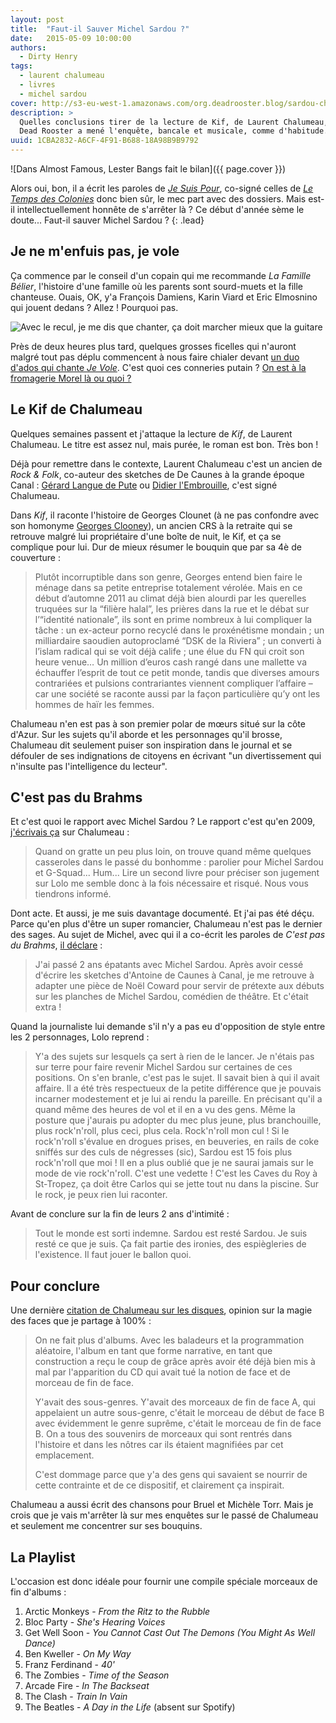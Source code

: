 ```yaml
---
layout: post
title:  "Faut-il Sauver Michel Sardou ?"
date:   2015-05-09 10:00:00
authors:
  - Dirty Henry
tags:
  - laurent chalumeau
  - livres
  - michel sardou
cover: http://s3-eu-west-1.amazonaws.com/org.deadrooster.blog/sardou-chalumeau.jpg
description: >
  Quelles conclusions tirer de la lecture de Kif, de Laurent Chalumeau, sur notre relation à Michel Sardou ?
  Dead Rooster a mené l'enquête, bancale et musicale, comme d'habitude.
uuid: 1CBA2832-A6CF-4F91-B688-18A98B9B9792
---
```


![Dans Almost Famous, Lester Bangs fait le bilan]({{ page.cover }})

Alors oui, bon, il a écrit les paroles de [*Je Suis Pour*](http://www.paroles.net/michel-sardou/paroles-je-suis-pour), co-signé celles de [*Le Temps des Colonies*](http://www.paroles.net/michel-sardou/paroles-le-temps-des-colonies) donc bien sûr, le mec part avec des dossiers. Mais est-il intellectuellement honnête de s'arrêter là ? Ce début d'année sème le doute... Faut-il sauver Michel Sardou ?
{: .lead}

## Je ne m'enfuis pas, je vole

Ça commence par le conseil d'un copain qui me recommande *La Famille Bélier*, l'histoire d'une famille où les parents sont sourd-muets et la fille chanteuse. Ouais, OK, y'a François Damiens, Karin Viard et Eric Elmosnino qui jouent dedans ? Allez ! Pourquoi pas.

![Avec le recul, je me dis que chanter, ça doit marcher mieux que la guitare](https://s3-eu-west-1.amazonaws.com/org.deadrooster.blog/famille_belier.jpg)

Près de deux heures plus tard, quelques grosses ficelles qui n'auront malgré tout pas déplu commencent à nous faire chialer devant [un duo d'ados qui chante *Je Vole*](https://youtu.be/McF-ZsJi9Qo). C'est quoi ces conneries putain ? [On est à la fromagerie Morel là ou quoi ?](https://youtu.be/Ihlr1GZhBXw)

## Le Kif de Chalumeau

Quelques semaines passent et j'attaque la lecture de *Kif*, de Laurent Chalumeau. Le titre est assez nul, mais purée, le roman est bon. Très bon !

Déjà pour remettre dans le contexte, Laurent Chalumeau c'est un ancien de *Rock & Folk*, co-auteur des sketches de De Caunes à la grande époque Canal : [Gérard Langue de Pute](https://youtu.be/YL-tKWyrzuk) ou [Didier l'Embrouille](https://youtu.be/5iSeilVIvXU), c'est signé Chalumeau.

Dans *Kif*, il raconte l'histoire de Georges Clounet (à ne pas confondre avec son homonyme [Georges Clooney](http://georgesclooney.blogspot.fr)), un ancien CRS à la retraite qui se retrouve malgré lui propriétaire d'une boîte de nuit, le Kif, et ça se complique pour lui. Dur de mieux résumer le bouquin que par sa 4è de couverture :

> Plutôt incorruptible dans son genre, Georges entend bien faire le ménage dans sa petite entreprise totalement vérolée. Mais en ce début d’automne 2011 au climat déjà bien alourdi par les querelles truquées sur la “filière halal”, les prières dans la rue et le débat sur l’“identité nationale”, ils sont en prime nombreux à lui compliquer la tâche : un ex-acteur porno recyclé dans le proxénétisme mondain ; un milliardaire saoudien autoproclamé “DSK de la Riviera” ; un converti à l’islam radical qui se voit déjà calife ; une élue du FN qui croit son heure venue…
> Un million d’euros cash rangé dans une mallette va échauffer l’esprit de tout ce petit monde, tandis que diverses amours contrariées et pulsions contrariantes viennent compliquer l’affaire – car une société se raconte aussi par la façon particulière qu’y ont les hommes de haïr les femmes.

Chalumeau n'en est pas à son premier polar de mœurs situé sur la côte d'Azur. Sur les sujets qu'il aborde et les personnages qu'il brosse, Chalumeau dit seulement puiser son inspiration dans le journal et se défouler de ses indignations de citoyens en écrivant "un divertissement qui n'insulte pas l'intelligence du lecteur".

## C'est pas du Brahms

Et c'est quoi le rapport avec Michel Sardou ? Le rapport c'est qu'en 2009, [j'écrivais ça](http://www.deadrooster.org/Chalumeau-est-il-un-mec-sympa,225) sur Chalumeau :

> Quand on gratte un peu plus loin, on trouve quand même quelques casseroles dans le passé du bonhomme : parolier pour Michel Sardou et G-Squad... Hum...
> Lire un second livre pour préciser son jugement sur Lolo me semble donc à la fois nécessaire et risqué. Nous vous tiendrons informé.

Dont acte. Et aussi, je me suis davantage documenté. Et j'ai pas été déçu. Parce qu'en plus d'être un super romancier, Chalumeau n'est pas le dernier des sages. Au sujet de Michel, avec qui il a co-écrit les paroles de *C'est pas du Brahms*, [il déclare](https://youtu.be/4OWp0nT9P0Y) :

> J'ai passé 2 ans épatants avec Michel Sardou.
> Après avoir cessé d'écrire les sketches d'Antoine de Caunes à Canal, je me retrouve à adapter une pièce de Noël Coward pour servir de prétexte aux débuts sur les planches de Michel Sardou, comédien de théâtre.
> Et c'était extra !

Quand la journaliste lui demande s'il n'y a pas eu d'opposition de style entre les 2 personnages, Lolo reprend :

> Y'a des sujets sur lesquels ça sert à rien de le lancer. Je n'étais pas sur terre pour faire revenir Michel Sardou sur certaines de ces positions. On s'en branle, c'est pas le sujet. Il savait bien à qui il avait affaire. Il a été très respectueux de la petite différence que je pouvais incarner modestement et je lui ai rendu la pareille. En précisant qu'il a quand même des heures de vol et il en a vu des gens. Même la posture que j'aurais pu adopter du mec plus jeune, plus branchouille, plus rock'n'roll, plus ceci, plus cela. Rock'n'roll mon cul !  Si le rock'n'roll s'évalue en drogues prises, en beuveries, en rails de coke sniffés sur des culs de négresses (sic), Sardou est 15 fois plus rock'n'roll que moi ! Il en a plus oublié que je ne saurai jamais sur le mode de vie rock'n'roll.
> C'est une vedette ! C'est les Caves du Roy à St-Tropez, ça doit être Carlos qui se jette tout nu dans la piscine. Sur le rock, je peux rien lui raconter.

Avant de conclure sur la fin de leurs 2 ans d'intimité :

> Tout le monde est sorti indemne. Sardou est resté Sardou. Je suis resté ce que je suis. Ça fait partie des ironies, des espiègleries de l'existence. Il faut jouer le ballon quoi.

## Pour conclure

Une dernière [citation de Chalumeau sur les disques](https://youtu.be/Etu2yx_oEsg), opinion sur la magie des faces que je partage à 100% :

> On ne fait plus d'albums. Avec les baladeurs et la programmation aléatoire, l'album en tant que forme narrative,
> en tant que construction a reçu le coup de grâce après avoir été déjà bien mis à mal par l'apparition du CD
> qui avait tué la notion de face et de morceau de fin de face.
>
> Y'avait des sous-genres. Y'avait des morceaux de fin de face A, qui appelaient un autre sous-genre,
> c'était le morceau de début de face B avec évidemment le genre suprême, c'était le morceau de fin de face B.
> On a tous des souvenirs de morceaux qui sont rentrés dans l'histoire et dans les nôtres car ils étaient
> magnifiées par cet emplacement.
>
> C'est dommage parce que y'a des gens qui savaient se nourrir de cette contrainte et de ce dispositif, et clairement ça inspirait.

Chalumeau a aussi écrit des chansons pour Bruel et Michèle Torr. Mais je crois que je vais m'arrêter là sur mes enquêtes sur le passé de Chalumeau et seulement me concentrer sur ses bouquins.

## La Playlist

L'occasion est donc idéale pour fournir une compile spéciale morceaux de fin d'albums :

1. Arctic Monkeys - *From the Ritz to the Rubble*
2. Bloc Party - *She's Hearing Voices*
3. Get Well Soon - *You Cannot Cast Out The Demons (You Might As Well Dance)*
4. Ben Kweller - *On My Way*
6. Franz Ferdinand - *40'*
8. The Zombies - *Time of the Season*
9. Arcade Fire - *In The Backseat*
10. The Clash - *Train In Vain*
7. The Beatles - *A Day in the Life* (absent sur Spotify)


<div id='finfaceb-playlist'
     class="dr-playlist"
     dr-spotify-id="6vUhOXbujw5lL1tmmTA6CI"
     dr-spotify-user="dirtyhenry">
</div>
